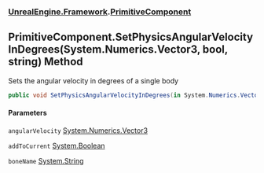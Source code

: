 ### [UnrealEngine.Framework](./UnrealEngine-Framework.md 'UnrealEngine.Framework').[PrimitiveComponent](./PrimitiveComponent.md 'UnrealEngine.Framework.PrimitiveComponent')
## PrimitiveComponent.SetPhysicsAngularVelocityInDegrees(System.Numerics.Vector3, bool, string) Method
Sets the angular velocity in degrees of a single body  
```csharp
public void SetPhysicsAngularVelocityInDegrees(in System.Numerics.Vector3 angularVelocity, bool addToCurrent=false, string boneName=null);
```
#### Parameters
<a name='UnrealEngine-Framework-PrimitiveComponent-SetPhysicsAngularVelocityInDegrees(System-Numerics-Vector3_bool_string)-angularVelocity'></a>
`angularVelocity` [System.Numerics.Vector3](https://docs.microsoft.com/en-us/dotnet/api/System.Numerics.Vector3 'System.Numerics.Vector3')  
  
<a name='UnrealEngine-Framework-PrimitiveComponent-SetPhysicsAngularVelocityInDegrees(System-Numerics-Vector3_bool_string)-addToCurrent'></a>
`addToCurrent` [System.Boolean](https://docs.microsoft.com/en-us/dotnet/api/System.Boolean 'System.Boolean')  
  
<a name='UnrealEngine-Framework-PrimitiveComponent-SetPhysicsAngularVelocityInDegrees(System-Numerics-Vector3_bool_string)-boneName'></a>
`boneName` [System.String](https://docs.microsoft.com/en-us/dotnet/api/System.String 'System.String')  
  
